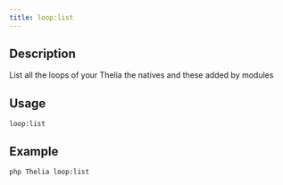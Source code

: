 ```yaml
---
title: loop:list
---
```


## Description
List all the loops of your Thelia the natives and these added by modules

## Usage
```shell 
loop:list
```

## Example
```shell
php Thelia loop:list
```
